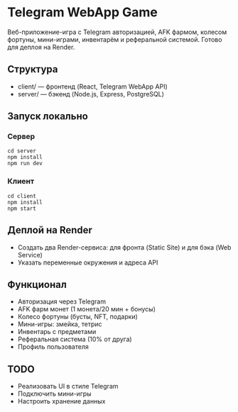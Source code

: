 # Telegram WebApp Game

Веб-приложение-игра с Telegram авторизацией, AFK фармом, колесом фортуны, мини-играми, инвентарём и реферальной системой. Готово для деплоя на Render.

## Структура
- client/ — фронтенд (React, Telegram WebApp API)
- server/ — бэкенд (Node.js, Express, PostgreSQL)

## Запуск локально

### Сервер
```
cd server
npm install
npm run dev
```

### Клиент
```
cd client
npm install
npm start
```

## Деплой на Render
- Создать два Render-сервиса: для фронта (Static Site) и для бэка (Web Service)
- Указать переменные окружения и адреса API

## Функционал
- Авторизация через Telegram
- AFK фарм монет (1 монета/20 мин + бонусы)
- Колесо фортуны (бусты, NFT, подарки)
- Мини-игры: змейка, тетрис
- Инвентарь с предметами
- Реферальная система (10% от друга)
- Профиль пользователя

## TODO
- Реализовать UI в стиле Telegram
- Подключить мини-игры
- Настроить хранение данных
